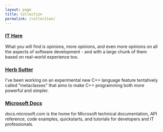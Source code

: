 ```yaml
---
layout: page
title: Collection
permalink: /collection/
---
```


### <a href="http://ithare.com/" target="_blank">IT Hare</a>
What you will find is opinions, more opinions, and even more opinions on all the aspects of software development - and with a large chunk of them based on real-world experience too.
### <a href="https://herbsutter.com/" target="_blank">Herb Sutter</a>
I've been working on an experimental new C++ language feature tentatively called "metaclasses" that aims to make C++ programming both more powerful and simpler.
### <a href="https://docs.microsoft.com/en-us/" target="_blank">Microsoft Docs</a>
docs.microsoft.com is the home for Microsoft technical documentation, API reference, code examples, quickstarts, and tutorials for developers and IT professionals.
